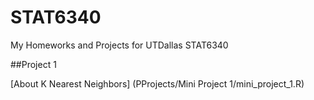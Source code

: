 # STAT6340
My Homeworks and Projects for UTDallas STAT6340

##Project 1

[About K Nearest Neighbors] (PProjects/Mini Project 1/mini_project_1.R)
